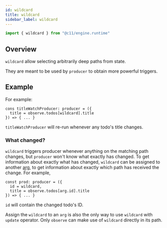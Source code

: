 ```yaml
---
id: wildcard
title: wildcard
sidebar_label: wildcard
---
```


```ts
import { wildcard } from "@c11/engine.runtime"
```

## Overview
`wildcard` allow selecting arbitrarily deep paths from state.

They are meant to be used by `producer` to obtain more powerful triggers.

## Example
For example:

```tsx
cons titleWatchProducer: producer = ({
  title = observe.todos[wildcard].title
}) => { ... }
```

`titleWatchProducer` will re-run whenever any todo's title changes.

### What changed?

`wildcard` triggers producer whenever anything on the matching path changes, but
`producer` won't know what exactly has changed. To get information about exactly
what has changed, `wildcard` can be assigned to another
[arg](/docs/api/arg), to get information about exactly which path
has received the change. For example,

```tsx
const prod: producer = ({
  id = wildcard,
  title = observe.todos[arg.id].title
}) => { ... }
```

`id` will contain the changed todo's ID.

Assign the `wildcard` to an `arg` is also the only way to use `wildcard` with
`update` operator. Only `observe` can make use of `wildcard` directly in its
path.

